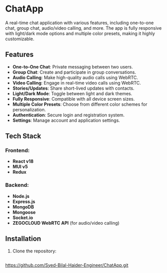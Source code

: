 # ChatApp

A real-time chat application with various features, including one-to-one chat, group chat, audio/video calling, and more. The app is fully responsive with light/dark mode options and multiple color presets, making it highly customizable.

## Features

- **One-to-One Chat**: Private messaging between two users.
- **Group Chat**: Create and participate in group conversations.
- **Audio Calling**: Make high-quality audio calls using WebRTC.
- **Video Calling**: Engage in real-time video calls using WebRTC.
- **Stories/Updates**: Share short-lived updates with contacts.
- **Light/Dark Mode**: Toggle between light and dark themes.
- **Fully Responsive**: Compatible with all device screen sizes.
- **Multiple Color Presets**: Choose from different color schemes for personalization.
- **Authentication**: Secure login and registration system.
- **Settings**: Manage account and application settings.

## Tech Stack

### Frontend:
- **React v18**
- **MUI v5**
- **Redux**

### Backend:
- **Node.js**
- **Express.js**
- **MongoDB**
- **Mongoose**
- **Socket.io**
- **ZEGOCLOUD WebRTC API** (for audio/video calling)

## Installation

1. Clone the repository:
   ```bash
 https://github.com/Syed-Bilal-Haider-Engineer/ChatApp.git
